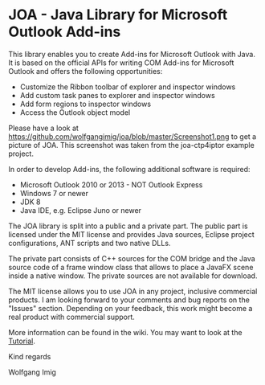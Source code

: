 JOA - Java Library for Microsoft Outlook Add-ins
===

This library enables you to create Add-ins for Microsoft Outlook with Java. It is based on the official APIs for writing COM Add-ins for Microsoft Outlook and offers the following opportunities:
- Customize the Ribbon toolbar of explorer and inspector windows
- Add custom task panes to explorer and inspector windows
- Add form regions to inspector windows
- Access the Outlook object model

Please have a look at https://github.com/wolfgangimig/joa/blob/master/Screenshot1.png to get a picture of JOA. This screenshot was taken from the joa-ctp4iptor example project. 


In order to develop Add-ins, the following additional software is required:
- Microsoft Outlook 2010 or 2013 - NOT Outlook Express
- Windows 7 or newer
- JDK 8
- Java IDE, e.g. Eclipse Juno or newer


The JOA library is split into a public and a private part. The public part is licensed under the MIT license 
and provides Java sources, Eclipse project configurations, ANT scripts and two native DLLs. 

The private part consists of C++ sources for the COM bridge and the Java source code of a frame window class that allows to place a JavaFX scene inside a native window. The private sources are not available for download. 

The MIT license allows you to use JOA in any project, inclusive commercial products. I am looking forward to your comments and bug reports on the "Issues" section. Depending on your feedback, this work might become a real product with commercial support. 

More information can be found in the wiki. You may want to look at the  [Tutorial](https://github.com/wolfgangimig/joa/wiki/Tutorial).

Kind regards

Wolfgang Imig
